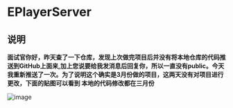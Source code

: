 # EPlayerServer

## 说明
**面试官你好，昨天查了一下仓库，发现上次做完项目后并没有将本地仓库的代码推送到GitHub上面来,加上您说要给我发消息后回复你，所以一直没有public。今天我重新推送了一次。为了说明这个确实是3月份做的项目，这两天没有对项目进行更改，下面的贴图可以看到
本地的代码修改都在三月份**


![image](https://github.com/alenzy5201/EPlayerServer/assets/47884783/ff7162b3-890a-48ce-9fe6-2bdd3ece513d)


